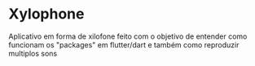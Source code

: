 # Xylophone

Aplicativo em forma de xilofone feito com o objetivo de entender como funcionam os "packages" em flutter/dart e também como reproduzir multiplos sons
